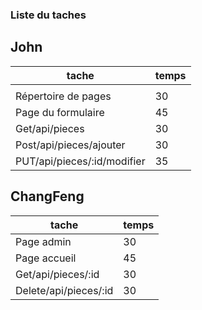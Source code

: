 ### Liste du taches

## John
|  tache |  temps |
|---|---|
|   |   |
|      Répertoire de pages        |   30          |
|      Page du formulaire         |   45          |
|      Get/api/pieces             |   30          |
|      Post/api/pieces/ajouter    |   30          |
|  PUT/api/pieces/:id/modifier    |   35          |


## ChangFeng
|  tache | temps  |
|---|---|
|      Page admin                 |   30 |
|      Page accueil               |   45 |
|      Get/api/pieces/:id         |   30 |
|      Delete/api/pieces/:id      |   30 |

